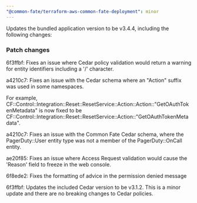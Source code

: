 ```yaml
---
"@common-fate/terraform-aws-common-fate-deployment": minor
---
```


Updates the bundled application version to be v3.4.4, including the following changes:

### Patch changes

6f3ffbf: Fixes an issue where Cedar policy validation would return a warning for entity identifiers including a '/' character.

a4210c7: Fixes an issue with the Cedar schema where an "Action" suffix was used in some namespaces.

For example, CF::Control::Integration::Reset::ResetService::Action::Action::"GetOAuthTokenMetadata" is now fixed to be CF::Control::Integration::Reset::ResetService::Action::"GetOAuthTokenMetadata".

a4210c7: Fixes an issue with the Common Fate Cedar schema, where the PagerDuty::User entity type was not a member of the PagerDuty::OnCall entity.

ae20f85: Fixes an issue where Access Request validation would cause the 'Reason' field to freeze in the web console.

6f8ede2: Fixes the formatting of advice in the permission denied message

6f3ffbf: Updates the included Cedar version to be v3.1.2. This is a minor update and there are no breaking changes to Cedar policies.

